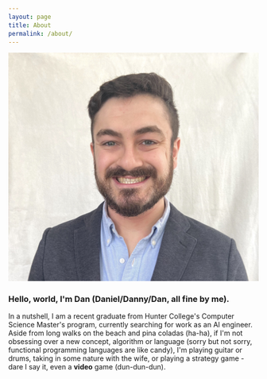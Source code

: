```yaml
---
layout: page
title: About
permalink: /about/
---
```


![ProfilePic](assets/TheManTheMythTheLegend.jpg)

### Hello, world, I'm Dan (Daniel/Danny/Dan, all fine by me).

In a nutshell, I am a recent graduate from Hunter College's Computer Science
Master's program, currently searching for work as an AI engineer. Aside from
long walks on the beach and pina coladas (ha-ha), if I'm not obsessing
over a new concept, algorithm or language (sorry but not sorry, functional
programming languages are like candy), I'm playing guitar or drums, taking in
some nature with the wife, or playing a strategy game - dare I say it, even a
**video** game (dun-dun-dun).


